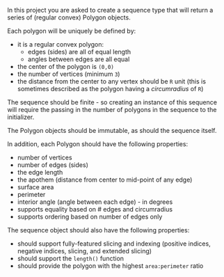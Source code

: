 In this project you are asked to create a sequence type that will return a series of (regular convex) Polygon objects.

Each polygon will be uniquely be defined by:
* it is a regular convex polygon:
    * edges (sides) are all of equal length
    * angles between edges are all equal
* the center of the polygon is `(0,0)`
* the number of vertices (minimum `3`)
* the distance from the center to any vertex should be `R` unit (this is sometimes described as the polygon having a *circumradius* of `R`)

The sequence should be finite - so creating an instance of this sequence will require the passing in the number of polygons in the sequence to the initializer.

The Polygon objects should be immutable, as should the sequence itself.

In addition, each Polygon should have the following properties:
* number of vertices
* number of edges (sides)
* the edge length
* the apothem (distance from center to mid-point of any edge)
* surface area
* perimeter
* interior angle (angle between each edge) - in degrees
* supports equality based on # edges and circumradius
* supports ordering based on number of edges only

The sequence object should also have the following properties:

* should support fully-featured slicing and indexing (positive indices, negative indices, slicing, and extended slicing)
* should support the `length()` function
* should provide the polygon with the highest `area:perimeter` ratio